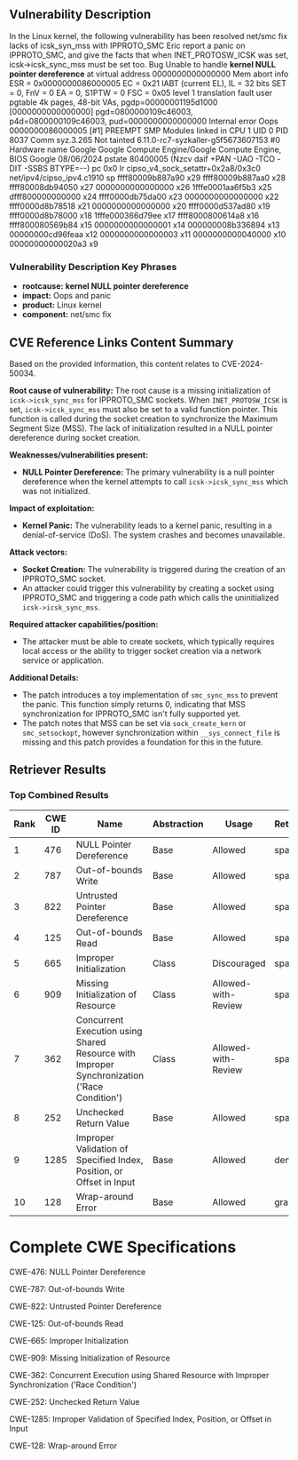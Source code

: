 ## Vulnerability Description
In the Linux kernel, the following vulnerability has been resolved net/smc fix lacks of icsk_syn_mss with IPPROTO_SMC Eric report a panic on IPPROTO_SMC, and give the facts that when INET_PROTOSW_ICSK was set, icsk->icsk_sync_mss must be set too. Bug Unable to handle **kernel NULL pointer dereference** at virtual address 0000000000000000 Mem abort info ESR = 0x0000000086000005 EC = 0x21 IABT (current EL), IL = 32 bits SET = 0, FnV = 0 EA = 0, S1PTW = 0 FSC = 0x05 level 1 translation fault user pgtable 4k pages, 48-bit VAs, pgdp=00000001195d1000 [0000000000000000] pgd=0800000109c46003, p4d=0800000109c46003, pud=0000000000000000 Internal error Oops 0000000086000005 [#1] PREEMPT SMP Modules linked in CPU 1 UID 0 PID 8037 Comm syz.3.265 Not tainted 6.11.0-rc7-syzkaller-g5f5673607153 #0 Hardware name Google Google Compute Engine/Google Compute Engine, BIOS Google 08/06/2024 pstate 80400005 (Nzcv daif +PAN -UAO -TCO -DIT -SSBS BTYPE=--) pc 0x0 lr cipso_v4_sock_setattr+0x2a8/0x3c0 net/ipv4/cipso_ipv4.c1910 sp ffff80009b887a90 x29 ffff80009b887aa0 x28 ffff80008db94050 x27 0000000000000000 x26 1fffe0001aa6f5b3 x25 dfff800000000000 x24 ffff0000db75da00 x23 0000000000000000 x22 ffff0000d8b78518 x21 0000000000000000 x20 ffff0000d537ad80 x19 ffff0000d8b78000 x18 1fffe000366d79ee x17 ffff8000800614a8 x16 ffff800080569b84 x15 0000000000000001 x14 000000008b336894 x13 00000000cd96feaa x12 0000000000000003 x11 0000000000040000 x10 00000000000020a3 x9

### Vulnerability Description Key Phrases
- **rootcause:** **kernel NULL pointer dereference**
- **impact:** Oops and panic
- **product:** Linux kernel
- **component:** net/smc fix

## CVE Reference Links Content Summary
Based on the provided information, this content relates to CVE-2024-50034.

**Root cause of vulnerability:**
The root cause is a missing initialization of `icsk->icsk_sync_mss` for IPPROTO_SMC sockets. When `INET_PROTOSW_ICSK` is set, `icsk->icsk_sync_mss` must also be set to a valid function pointer. This function is called during the socket creation to synchronize the Maximum Segment Size (MSS). The lack of initialization resulted in a NULL pointer dereference during socket creation.

**Weaknesses/vulnerabilities present:**
- **NULL Pointer Dereference:** The primary vulnerability is a null pointer dereference when the kernel attempts to call `icsk->icsk_sync_mss` which was not initialized.

**Impact of exploitation:**
- **Kernel Panic:** The vulnerability leads to a kernel panic, resulting in a denial-of-service (DoS). The system crashes and becomes unavailable.

**Attack vectors:**
- **Socket Creation:** The vulnerability is triggered during the creation of an IPPROTO_SMC socket.
- An attacker could trigger this vulnerability by creating a socket using IPPROTO_SMC and triggering a code path which calls the uninitialized `icsk->icsk_sync_mss`.

**Required attacker capabilities/position:**
- The attacker must be able to create sockets, which typically requires local access or the ability to trigger socket creation via a network service or application.

**Additional Details:**
- The patch introduces a toy implementation of `smc_sync_mss` to prevent the panic. This function simply returns 0, indicating that MSS synchronization for IPPROTO_SMC isn't fully supported yet.
- The patch notes that MSS can be set via `sock_create_kern` or `smc_setsockopt`, however synchronization within `__sys_connect_file` is missing and this patch provides a foundation for this in the future.

## Retriever Results

### Top Combined Results

| Rank | CWE ID | Name | Abstraction | Usage  | Retrievers | Individual Scores |
|------|--------|------|-------------|-------|------------|-------------------|
| 1 | 476 | NULL Pointer Dereference | Base | Allowed | sparse | 0.453 |
| 2 | 787 | Out-of-bounds Write | Base | Allowed | sparse | 0.429 |
| 3 | 822 | Untrusted Pointer Dereference | Base | Allowed | sparse | 0.420 |
| 4 | 125 | Out-of-bounds Read | Base | Allowed | sparse | 0.404 |
| 5 | 665 | Improper Initialization | Class | Discouraged | sparse | 0.401 |
| 6 | 909 | Missing Initialization of Resource | Class | Allowed-with-Review | sparse | 0.397 |
| 7 | 362 | Concurrent Execution using Shared Resource with Improper Synchronization ('Race Condition') | Class | Allowed-with-Review | sparse | 0.393 |
| 8 | 252 | Unchecked Return Value | Base | Allowed | sparse | 0.390 |
| 9 | 1285 | Improper Validation of Specified Index, Position, or Offset in Input | Base | Allowed | dense | 0.612 |
| 10 | 128 | Wrap-around Error | Base | Allowed | graph | 0.003 |



# Complete CWE Specifications

CWE-476: NULL Pointer Dereference

CWE-787: Out-of-bounds Write

CWE-822: Untrusted Pointer Dereference

CWE-125: Out-of-bounds Read

CWE-665: Improper Initialization

CWE-909: Missing Initialization of Resource

CWE-362: Concurrent Execution using Shared Resource with Improper Synchronization ('Race Condition')

CWE-252: Unchecked Return Value

CWE-1285: Improper Validation of Specified Index, Position, or Offset in Input

CWE-128: Wrap-around Error